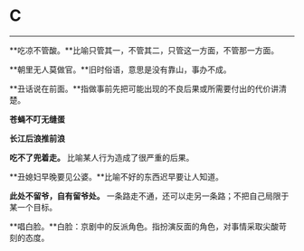 # C

---

**吃凉不管酸。**比喻只管其一，不管其二，只管这一方面，不管那一方面。

**朝里无人莫做官。**旧时俗语，意思是没有靠山，事办不成。

**丑话说在前面。**指做事前先把可能出现的不良后果或所需要付出的代价讲清楚。

**苍蝇不叮无缝蛋**

**长江后浪推前浪**

**吃不了兜着走。** 比喻某人行为造成了很严重的后果。

**丑媳妇早晚要见公婆。**比喻不好的东西迟早要让人知道。

**此处不留爷，自有留爷处。** 一条路走不通，还可以走另一条路；不把自己局限于某一个目标。

**唱白脸。**白脸：京剧中的反派角色。指扮演反面的角色，对事情采取尖酸苛刻的态度。

